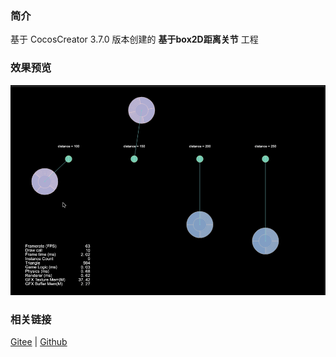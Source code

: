 ### 简介
基于 CocosCreator 3.7.0 版本创建的 **基于box2D距离关节** 工程

### 效果预览
![image](../../../gif/202211/2022110311.gif)

### 相关链接
[Gitee](https://gitee.com/mirrors_cocos-creator/cocos-example-physics/tree/v3.x/2d/box2d/assets/cases/example/joints) | [Github](https://github.com/cocos/cocos-example-physics/tree/v3.x/2d/box2d/assets/cases/example/joints)